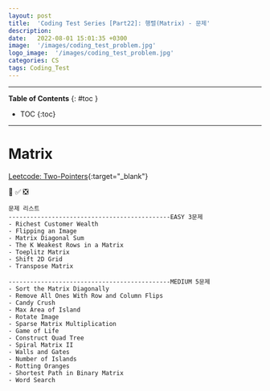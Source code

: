 ```yaml
---
layout: post
title:  'Coding Test Series [Part22]: 행렬(Matrix) - 문제'
description: 
date:   2022-08-01 15:01:35 +0300
image:  '/images/coding_test_problem.jpg'
logo_image:  '/images/coding_test_problem.jpg'
categories: CS
tags: Coding_Test
---
```

---

**Table of Contents**
{: #toc }
*  TOC
{:toc}

---


# Matrix


[Leetcode: Two-Pointers](https://leetcode.com/tag/matrix/){:target="_blank"}  

💟 ✅ ❎   

```
문제 리스트
---------------------------------------------EASY 3문제
- Richest Customer Wealth
- Flipping an Image
- Matrix Diagonal Sum
- The K Weakest Rows in a Matrix
- Toeplitz Matrix
- Shift 2D Grid
- Transpose Matrix

---------------------------------------------MEDIUM 5문제
- Sort the Matrix Diagonally
- Remove All Ones With Row and Column Flips
- Candy Crush
- Max Area of Island
- Rotate Image
- Sparse Matrix Multiplication
- Game of Life
- Construct Quad Tree
- Spiral Matrix II
- Walls and Gates
- Number of Islands
- Rotting Oranges
- Shortest Path in Binary Matrix
- Word Search
```

